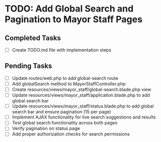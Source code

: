 # TODO: Add Global Search and Pagination to Mayor Staff Pages

## Completed Tasks
- [ ] Create TODO.md file with implementation steps

## Pending Tasks
- [ ] Update routes/web.php to add global-search route
- [ ] Add globalSearch method to MayorStaffController.php
- [ ] Create resources/views/mayor_staff/global-search.blade.php view
- [ ] Update resources/views/mayor_staff/application.blade.php to add global search bar
- [ ] Update resources/views/mayor_staff/status.blade.php to add global search bar and ensure pagination (15 per page)
- [ ] Implement AJAX functionality for live search suggestions and results
- [ ] Test global search functionality across both pages
- [ ] Verify pagination on status page
- [ ] Add proper authorization checks for search permissions
